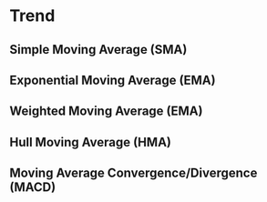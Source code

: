 # Trend

## Simple Moving Average (SMA)

## Exponential Moving Average (EMA)

## Weighted Moving Average (EMA)

## Hull Moving Average (HMA)

## Moving Average Convergence/Divergence (MACD)